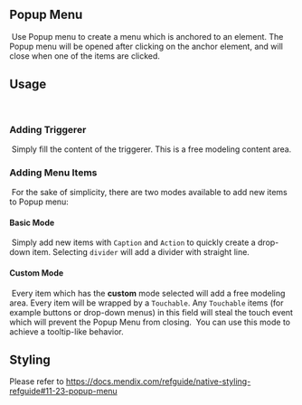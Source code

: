 ## Popup Menu

​
Use Popup menu to create a menu which is anchored to an element. The Popup menu will be opened after clicking on the anchor element, and will close when one of the items are clicked.
​

## Usage

​

### Adding Triggerer

​
Simply fill the content of the triggerer. This is a free modeling content area.
​

### Adding Menu Items

​
For the sake of simplicity, there are two modes available to add new items to Popup menu:
​

#### Basic Mode

​
Simply add new items with `Caption` and `Action` to quickly create a drop-down item. Selecting `divider` will add a divider with straight line.
​

#### Custom Mode

​
Every item which has the **custom** mode selected will add a free modeling area. Every item will be wrapped by a `Touchable`. Any `Touchable` items (for example buttons or drop-down menus) in this field will steal the touch event which will prevent the Popup Menu from closing.
​
You can use this mode to achieve a tooltip-like behavior.
​

## Styling

​Please refer to https://docs.mendix.com/refguide/native-styling-refguide#11-23-popup-menu
